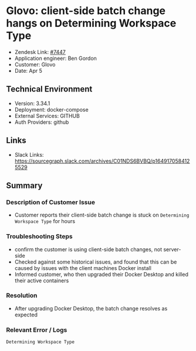 
# Glovo: client-side batch change hangs on Determining Workspace Type <!-- Ticket Title  Hint: include keywords to make it searchable -->

- Zendesk Link: [#7447](https://sourcegraph.zendesk.com/agent/tickets/7447)
- Application engineer: Ben Gordon
- Customer: Glovo <!-- Redact if this contains personally identifying information -->
- Date: Apr 5

<!-- Data populated from integration, speak to Ben Gordon or Michael Bali if not working -->
<!-- During Internal team trial, fill missing data manually (we are waiting for all data to sync) -->

## Technical Environment
- Version: 3.34.1​
- Deployment: docker-compose
- External Services: GITHUB
- Auth Providers: github


## Links
<!-- Data for application engineer manual entry -->
- Slack Links: https://sourcegraph.slack.com/archives/C01NDS6BVBQ/p1649170584125529

## Summary
### Description of Customer Issue
- Customer reports their client-side batch change is stuck on `Determining Workspace Type` for hours
### Troubleshooting Steps
- confirm the customer is using client-side batch changes, not server-side
- Checked against some historical issues, and found that this can be caused by issues with the client machines Docker install
- Informed customer, who then upgraded their Docker Desktop and killed their active containers
### Resolution
- After upgrading Docker Desktop, the batch change resolves as expected

### Relevant Error / Logs
<!-- Please redact keys, tokens, and personal identifying information -->
```
Determining Workspace Type
```

<!-- Once complete, upload a copy to https://github.com/sourcegraph/support-tools-internal/tree/main/resolved-tickets as a .md file -->
<!-- Name the file 7447.md -->
